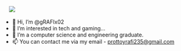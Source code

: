 &ensp;&nbsp;  ![](https://komarev.com/ghpvc/?username=gRAFIx02&color=00ff00)

- 👋 Hi, I’m @gRAFIx02
- 👀 I’m interested in tech and gaming...
- 🌱 I’m a computer science and engineering graduate.
- 📫 You can contact me via my email - prottoyrafi235@gmail.com

<!---
gRAFIx02/gRAFIx02 is a ✨ special ✨ repository because its `README.md` (this file) appears on your GitHub profile.
You can click the Preview link to take a look at your changes.
--->
